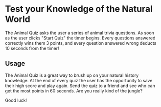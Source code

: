 # Test your Knowledge of the Natural World

The Animal Quiz asks the user a series of animal trivia questions.  As soon as the user clicks "Start Quiz" the timer begins.  Every questions answered correctly wins them 3 points, and every question answered wrong deducts 10 seconds from the timer!

## Usage

The Animal Quiz is a great way to brush up on your natural history knowledge.  At the end of every quiz the user has the opportunity to save their high score and play again.  Send the quiz to a friend and see who can get the most points in 60 seconds.  Are you really kind of the jungle?

Good luck!


